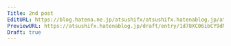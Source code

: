 ```yaml
---
Title: 2nd post
EditURL: https://blog.hatena.ne.jp/atsushifx/atsushifx.hatenablog.jp/atom/entry/6801883189129913320
PreviewURL: https://atsushifx.hatenablog.jp/draft/entry/1d78XC06ibCY9dM2y1yVofYePvQ
Draft: true
---
```


